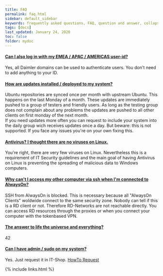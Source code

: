 ```yaml
---
title: FAQ
permalink: faq.html
sidebar: default_sidebar
keywords: frequently asked questions, FAQ, question and answer, collapsible sections, expand, collapse
tags: [docs]
last_updated: January 24, 2020
toc: false
folder: mydoc
---
```


<div class="panel-group" id="accordion">
                    <div class="panel panel-default">
                        <div class="panel-heading">
                            <h4 class="panel-title">
                                <a class="noCrossRef accordion-toggle" data-toggle="collapse" data-parent="#accordion" href="#collapseTwo">Can I also log in with my EMEA / APAC / AMERICAS user-id?</a>
                            </h4>
                        </div>
                        <div id="collapseTwo" class="panel-collapse collapse noCrossRef">
                            <div class="panel-body">
                                Yes, all Daimler domains can be used to authenticate users. You don't need to add anything to your ID.
                            </div>
                        </div>
                    </div>
                    <!-- /.panel -->
                    <div class="panel panel-default">
                        <div class="panel-heading">
                            <h4 class="panel-title">
                                <a class="noCrossRef accordion-toggle" data-toggle="collapse" data-parent="#accordion" href="#collapseThree">How are updates installed / deployed to my system?</a>
                            </h4>
                        </div>
                        <div id="collapseThree" class="panel-collapse collapse noCrossRef">
                            <div class="panel-body">
                                Ubuntu repositories are synced once per month with upstream Ubuntu. This happens on the last Monday of a month. These updates are immediately pushed to a group of testers and friendly users. As long as the testing group does not complain about any problems the updates are pushed to all other clients on first monday of the next month.<br/> If you need updates more often you can request to include your system into the daily group wich receives updates once a day. But beware: this is not supported. If you face any issues you're on your own fixing this.
                            </div>
                        </div>
                    </div>
                    <!-- /.panel -->
                    <div class="panel panel-default">
                        <div class="panel-heading">
                            <h4 class="panel-title">
                                <a class="noCrossRef accordion-toggle" data-toggle="collapse" data-parent="#accordion" href="#collapseFour">Antivirus? I thought there are no viruses on Linux.</a>
                            </h4>
                        </div>
                        <div id="collapseFour" class="panel-collapse collapse">
                            <div class="panel-body">
                                You're right, there are very few viruses on Linux. Nevertheless this is a requirement of IT Security guidelines and the main goal of having Antivirus on Linux is preventing the spreading of malicious data to Windows computers.
                            </div>
                        </div>
                    </div>
                    <!-- /.panel -->
                    <div class="panel panel-default">
                        <div class="panel-heading">
                            <h4 class="panel-title">
                                <a class="noCrossRef accordion-toggle" data-toggle="collapse" data-parent="#accordion" href="#collapseFive">Why can't I access my other computer via ssh when I'm connected to AlwaysOn?</a>
                            </h4>
                        </div>
                        <div id="collapseFive" class="panel-collapse collapse">
                            <div class="panel-body">
                                SSH from AlwaysOn is blocked. This is necessary because all "AlwaysOn Clients" woldwide connect to the same security zone. Nobody can tell if this is a RD client or not. Therefore RD-Networks are not reachable directly. You can access RD resources through the proxies or when you connect your computer with the tokenbased VPN.
                            </div>
                        </div>
                    </div>
                    <!-- /.panel -->
                    <div class="panel panel-default">
                        <div class="panel-heading">
                            <h4 class="panel-title">
                                <a class="noCrossRef accordion-toggle" data-toggle="collapse" data-parent="#accordion" href="#collapseSix">The answer to life the universe and everything?</a>
                            </h4>
                        </div>
                        <div id="collapseSix" class="panel-collapse collapse noCrossRef">
                            <div class="panel-body">
                                42
                            </div>
                        </div>
                    </div>
                    <!-- /.panel -->
                    <div class="panel panel-default">
                        <div class="panel-heading">
                            <h4 class="panel-title">
                                <a class="noCrossRef accordion-toggle" data-toggle="collapse" data-parent="#accordion" href="#collapseSeven">Can I have admin / sudo on my system?</a>
                            </h4>
                        </div>
                        <div id="collapseSeven" class="panel-collapse collapse">
                            <div class="panel-body">
                                Yes. Just request it in IT-Shop. <a href="local_admin_rights.html">HowTo Request</a>
                            </div>
                        </div>
                    </div>
                    <!-- /.panel -->
</div>
<!-- /.panel-group -->

{% include links.html %}
